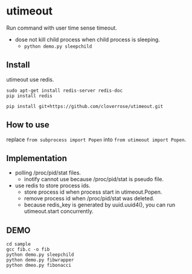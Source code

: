 utimeout
========

Run command with user time sense timeout.

 - dose not kill child process when child process is sleeping.
   - ```python demo.py sleepchild```


Install
-------

utimeout use redis.

```
sudo apt-get install redis-server redis-doc
pip install redis
```


```pip install git+https://github.com/cloverrose/utimeout.git```


How to use
----------

replace ```from subprocess import Popen``` into ```from utimeout import Popen```.



Implementation
--------------

- polling /proc/pid/stat files.
  - inotify cannot use because /proc/pid/stat is pseudo file.
- use redis to store process ids.
  - store process id when process start in utimeout.Popen.
  - remove process id when /proc/pid/stat was deleted.
  - because redis_key is generated by uuid.uuid4(), you can run utimeout.start concurrently.


DEMO
----

```
cd sample
gcc fib.c -o fib
python demo.py sleepchild
python demo.py fibwrapper
python dmeo.py fibonacci
```